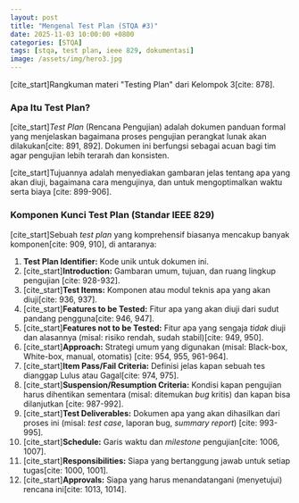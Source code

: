 ```yaml
---
layout: post
title: "Mengenal Test Plan (STQA #3)"
date: 2025-11-03 10:00:00 +0800
categories: [STQA]
tags: [stqa, test plan, ieee 829, dokumentasi]
image: /assets/img/hero3.jpg
---
```


[cite_start]Rangkuman materi "Testing Plan" dari Kelompok 3[cite: 878].

### Apa Itu Test Plan?

[cite_start]*Test Plan* (Rencana Pengujian) adalah dokumen panduan formal yang menjelaskan bagaimana proses pengujian perangkat lunak akan dilakukan[cite: 891, 892]. Dokumen ini berfungsi sebagai acuan bagi tim agar pengujian lebih terarah dan konsisten.

[cite_start]Tujuannya adalah menyediakan gambaran jelas tentang apa yang akan diuji, bagaimana cara mengujinya, dan untuk mengoptimalkan waktu serta biaya [cite: 899-906].

### Komponen Kunci Test Plan (Standar IEEE 829)

[cite_start]Sebuah *test plan* yang komprehensif biasanya mencakup banyak komponen[cite: 909, 910], di antaranya:

1.  **Test Plan Identifier:** Kode unik untuk dokumen ini.
2.  [cite_start]**Introduction:** Gambaran umum, tujuan, dan ruang lingkup pengujian [cite: 928-932].
3.  [cite_start]**Test Items:** Komponen atau modul teknis apa yang akan diuji[cite: 936, 937].
4.  [cite_start]**Features to be Tested:** Fitur apa yang akan diuji dari sudut pandang pengguna[cite: 946, 947].
5.  [cite_start]**Features not to be Tested:** Fitur apa yang sengaja *tidak* diuji dan alasannya (misal: risiko rendah, sudah stabil)[cite: 949, 950].
6.  [cite_start]**Approach:** Strategi umum yang digunakan (misal: Black-box, White-box, manual, otomatis) [cite: 954, 955, 961-964].
7.  [cite_start]**Item Pass/Fail Criteria:** Definisi jelas kapan sebuah tes dianggap Lulus atau Gagal[cite: 974, 975].
8.  [cite_start]**Suspension/Resumption Criteria:** Kondisi kapan pengujian harus dihentikan sementara (misal: ditemukan *bug* kritis) dan kapan bisa dilanjutkan [cite: 987-992].
9.  [cite_start]**Test Deliverables:** Dokumen apa yang akan dihasilkan dari proses ini (misal: *test case*, laporan bug, *summary report*) [cite: 993-995].
10. [cite_start]**Schedule:** Garis waktu dan *milestone* pengujian[cite: 1006, 1007].
11. [cite_start]**Responsibilities:** Siapa yang bertanggung jawab untuk setiap tugas[cite: 1000, 1001].
12. [cite_start]**Approvals:** Siapa yang harus menandatangani (menyetujui) rencana ini[cite: 1013, 1014].
